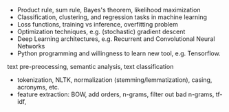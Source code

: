 * Product rule, sum rule, Bayes's theorem, likelihood maximization
* Classification, clustering, and regression tasks in machine learning
* Loss functions, training vs inference, overfitting problem
* Optimization techniques, e.g. (stochastic) gradient descent
* Deep Learning architectures, e.g. Recurrent and Convolutional Neural Networks
* Python programming and willingness to learn new tool, e.g. Tensorflow.

text pre-preocessing, semantic analysis, text classification
* tokenization, NLTK, normalization (stemming/lemmatization), casing, acronyms, etc.
* feature extraction: BOW, add orders, n-grams, filter out bad n-grams, tf-idf, 



